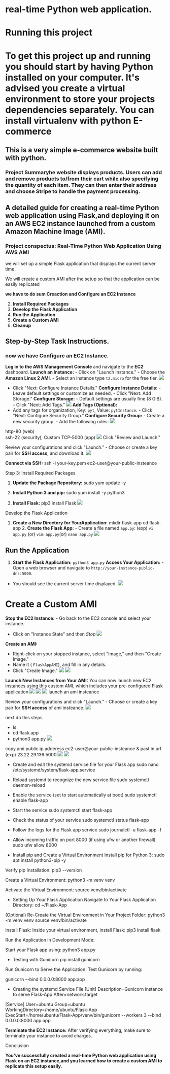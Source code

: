 # real-time Python web application.

# Running this project
# To get this project up and running you should start by having Python installed on your computer. It's advised you create a virtual environment to store your projects dependencies separately. You can install virtualenv with python E-commerce

## This is a very simple e-commerce website built with python.

### Project Summaryhe website displays products. Users can add and remove products to/from their cart while also specifying the quantity of each item. They can then enter their address and choose Stripe to handle the payment processing.


## A detailed guide for creating a real-time Python web application using Flask,and deploying it on an AWS EC2 instance launched from a custom Amazon Machine Image (AMI).

### Project conspectus: Real-Time Python Web Application Using AWS AMI

we will set up a simple Flask application that displays the current server time.

We will create a custom AMI after the setup so that the application can be easily replicated

**we have to do sum Creaction and Configure an EC2 Instance**

2. **Install Required Packages**
3. **Develop the Flask Application**
4. **Run the Application**
5. **Create a Custom AMI**
6. **Cleanup**

## Step-by-Step Task Instructions.

### now we have Configure an EC2 Instance.

**Log in to the AWS Management Console** and navigate to the **EC2** dashboard.
**Launch an Instance:**  - Click on "Launch Instance." - Choose the **Amazon Linux 2 AMI**. - Select an instance type `t2.micro` for the free tier.
![](pyimages/pyt-1.png)
- Click "Next: Configure Instance Details."    **Configure Instance Details:**   - Leave default settings or customize as needed.   - Click "Next: Add Storage."
**Configure Storage:**   - Default settings are usually fine (8 GiB).   - Click "Next: Add Tags."
![](pyimages/pyt-1.2.png)
**Add Tags (Optional):**
- Add any tags for organization, Key: `pyt`, Value: `pytInstance`.   - Click "Next: Configure Security Group."   **Configure Security Group:**  - Create a new security group.   - Add the following rules: 
![](pyimages/pyt-1.1.png)

http-80 (web)  
ssh-22  (security),
Custom TCP-5000 (app)
![](images/pyt-1.2.png)
Click "Review and Launch."

Review your configurations and click "Launch." - Choose or create a key pair for **SSH access**, and download it. ![](pyimages/3.png)

**Connect via SSH:** ssh -i your-key.pem ec2-user@your-public-insteance

Step 3: Install Required Packages

1. **Update the Package Repository:**   sudo yum update -y
   
2. **Install Python 3 and pip:**
  sudo yum install -y python3

3. **Install Flask:**
pip3 install Flask
![](pyimages/pyt-3-cmd.png)

Develop the Flask Application

1. **Create a New Directory for YourApplication:** mkdir flask-app  cd flask-app   2. **Create the Flask App:**   - Create a file named `app.py`: (exp) `vi app.py` (or) `vim app.py`(or) `nano app.py`
![](pyimages/pyt-4-cmd.png)

## Run the Application 

1. **Start the Flask Application:**  `python3 app.py`
**Access Your Application:** - Open a web browser and navigate to `http://your-instance-public-dns:5000`.
- You should see the current server time displayed.
![](pyimages/pyt-13-amicmd2.png)

# Create a Custom AMI

**Stop the EC2 Instance:** - Go back to the EC2 console and select your instance.
- Click on "Instance State" and then *Stop*
![](pyimages/pyt-6-stp.png)

**Create an AMI:**
- Right-click on your stopped instance, select "Image," and then "Create Image."
- Name it ( `FlaskAppAMI`), and fill in any details.
- Click "Create Image."
![](pyimages/pyt-7-ami.png)
![](pyimages/pyt-ami-crt-img.png)

**Launch New Instances from Your AMI:**
You can now launch new EC2 instances using this custom AMI, which includes your pre-configured Flask application ![](pyimages/pyt-9-amiint.png)          ![](pyimages/pyt-10-amiint2.png)
![](pyimages/pyt-11-amiint3.png)
launch an ami insteance

Review your configurations and click "Launch." - Choose or create a key pair for **SSH access** of ami insteance.
![](pyimages/pyt-12-amissh.png)

next do this steps
- ls
- cd flask.app
- python3 app.py
![](pyimages/pyt-13-amicmd2.png)

copy ami public ip adderess ec2-user@your-public-insteance & past in url (exp) 23.22.29.136:5000
![](pyimages/py-output2.png)
![](pyimages/py-output.png)

* Create and edit the systemd service file for your Flask app
sudo nano /etc/systemd/system/flask-app.service

* Reload systemd to recognize the new service file
sudo systemctl daemon-reload

* Enable the service (set to start automatically at boot)
sudo systemctl enable flask-app

* Start the service
sudo systemctl start flask-app

* Check the status of your service
sudo systemctl status flask-app

* Follow the logs for the Flask app service
sudo journalctl -u flask-app -f

* Allow incoming traffic on port 8000 (if using ufw or another firewall)
sudo ufw allow 8000
* Install pip and Create a Virtual Environment
Install pip for Python 3: sudo apt install python3-pip -y

Verify pip Installation:
pip3 --version

Create a Virtual Environment:
python3 -m venv venv

Activate the Virtual Environment:
source venv/bin/activate

* Setting Up Your Flask Application
Navigate to Your Flask Application Directory: cd ~/Flask-App

(Optional) Re-Create the Virtual Environment in Your Project Folder: python3 -m venv venv source venv/bin/activate

Install Flask: Inside your virtual environment, install Flask: pip3 install flask

Run the Application in Development Mode:

Start your Flask app using: python3 app.py

* Testing with Gunicorn
pip install gunicorn

Run Gunicorn to Serve the Application: Test Gunicorn by running:

gunicorn --bind 0.0.0.0:8000 app:app

* Creating the systemd Service File
[Unit] Description=Gunicorn instance to serve Flask-App After=network.target

[Service] User=ubuntu Group=ubuntu WorkingDirectory=/home/ubuntu/Flask-App ExecStart=/home/ubuntu/Flask-App/venv/bin/gunicorn --workers 3 --bind 0.0.0.0:8000 app:app


**Terminate the EC2 Instance:**  After verifying everything, make sure to terminate your instance to avoid charges.

Conclusion

**You've successfully created a real-time Python web application using Flask on an EC2 instance,and you learned how to create a custom AMI to replicate this setup easily.**
